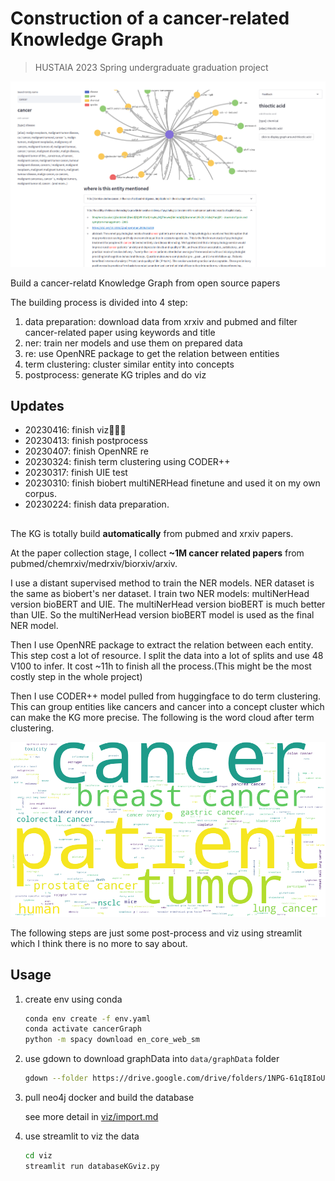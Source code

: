 # Construction of a cancer-related Knowledge Graph

> HUSTAIA 2023 Spring undergraduate graduation project

![viz_demo](./README.asset/viz%20demo.png)

Build a cancer-relatd Knowledge Graph from open source papers

The building process is divided into 4 step:

1. data preparation: download data from xrxiv and pubmed and filter cancer-related paper using keywords and title
2. ner: train ner models and use them on prepared data
3. re: use OpenNRE package to get the relation between entities
4. term clustering: cluster similar entity into concepts
5. postprocess: generate KG triples and do viz

## Updates
- 20230416: finish viz🎉🎊🎉
- 20230413: finish postprocess
- 20230407: finish OpenNRE re
- 20230324: finish term clustering using CODER++
- 20230317: finish UIE test
- 20230310: finish biobert multiNERHead finetune and used it on my own corpus.
- 20230224: finish data preparation.

## 

The KG is totally build **automatically** from pubmed and xrxiv papers.

At the paper collection stage, I collect **~1M cancer related papers** from pubmed/chemrxiv/medrxiv/biorxiv/arxiv.

I use a distant supervised method to train the NER models. NER dataset is the same as biobert's ner dataset. I train two NER models: multiNerHead version bioBERT and UIE. The multiNerHead version bioBERT is much better than UIE. So the multiNerHead version bioBERT model is used as the final NER model.

Then I use OpenNRE package to extract the relation between each entity. This step cost a lot of resource. I split the data into a lot of splits and use 48 V100 to infer. It cost ~11h to finish all the process.(This might be the most costly step in the whole project)

Then I use CODER++ model pulled from huggingface to do term clustering. This can group entities like cancers and cancer into a concept cluster which can make the KG more precise. The following is the word cloud after term clustering.

![concepts](data/textData/cluster/concepts.png)

The following steps are just some post-process and viz using streamlit which I think there is no more to say about.

## Usage

1. create env using conda
    ```bash
    conda env create -f env.yaml
    conda activate cancerGraph
    python -m spacy download en_core_web_sm
    ```
2. use gdown to download graphData into `data/graphData` folder
    ```bash
    gdown --folder https://drive.google.com/drive/folders/1NPG-61qI8IoUQAqdHGAUJUrdpvM1IR30?usp=sharing --output data/graphData
    ```
3. pull neo4j docker and build the database

    see more detail in [viz/import.md](./viz/import.md)
4. use streamlit to viz the data
    ```bash
    cd viz
    streamlit run databaseKGviz.py
    ```
